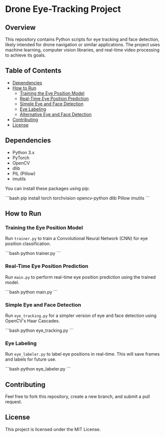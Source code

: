 # Drone Eye-Tracking Project

## Overview

This repository contains Python scripts for eye tracking and face detection, likely intended for drone navigation or similar applications. The project uses machine learning, computer vision libraries, and real-time video processing to achieve its goals.

## Table of Contents

- [Dependencies](#dependencies)
- [How to Run](#how-to-run)
  - [Training the Eye Position Model](#training-the-eye-position-model)
  - [Real-Time Eye Position Prediction](#real-time-eye-position-prediction)
  - [Simple Eye and Face Detection](#simple-eye-and-face-detection)
  - [Eye Labeling](#eye-labeling)
  - [Alternative Eye and Face Detection](#alternative-eye-and-face-detection)
- [Contributing](#contributing)
- [License](#license)

## Dependencies

- Python 3.x
- PyTorch
- OpenCV
- dlib
- PIL (Pillow)
- imutils

You can install these packages using pip:

\```bash
pip install torch torchvision opencv-python dlib Pillow imutils
\```

## How to Run

### Training the Eye Position Model

Run `trainer.py` to train a Convolutional Neural Network (CNN) for eye position classification.

\```bash
python trainer.py
\```

### Real-Time Eye Position Prediction

Run `main.py` to perform real-time eye position prediction using the trained model.

\```bash
python main.py
\```

### Simple Eye and Face Detection

Run `eye_tracking.py` for a simpler version of eye and face detection using OpenCV's Haar Cascades.

\```bash
python eye_tracking.py
\```

### Eye Labeling

Run `eye_labeler.py` to label eye positions in real-time. This will save frames and labels for future use.

\```bash
python eye_labeler.py
\```

## Contributing

Feel free to fork this repository, create a new branch, and submit a pull request.

## License

This project is licensed under the MIT License.
